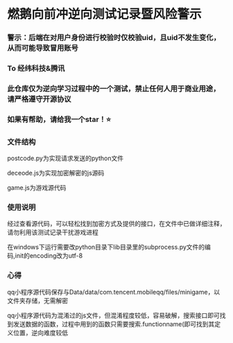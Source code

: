 # 燃鹅向前冲逆向测试记录暨风险警示

### 警示：后端在对用户身份进行校验时仅校验uid，且uid不发生变化，从而可能导致冒用账号

### To 经纬科技&腾讯

### 此仓库仅为逆向学习过程中的一个测试，禁止任何人用于商业用途，请严格遵守开源协议

### 如果有帮助，请给我一个star！⭐

### 文件结构

postcode.py为实现请求发送的python文件

deceode.js为实现加密解密的js源码

game.js为游戏源代码

### 使用说明

经过查看源代码，可以轻松找到加密方式及提供的接口，在文件中已做详细注释，请勿利用该测试记录干扰游戏进程

在windows下运行需要改python目录下lib目录里的subprocess.py文件的编码,init的encoding改为utf-8

### 心得

qq小程序源代码保存与Data/data/com.tencent.mobileqq/files/minigame，以文件夹存储，无需解密

qq小程序源代码为混淆过的js文件，但混淆程度较低，容易破解，搜索接口即可找到发送数据的函数，过程中用到的函数只需要搜索.functionname(即可找到其定义位置，逆向难度较低

